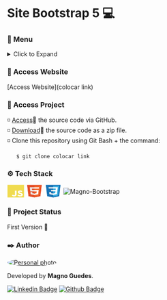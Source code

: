 # Site Bootstrap 5 💻

### 🎯 Menu

<details>
<summary>Click to Expand</summary>
◽ <a href="#accessWebsite">Access Website</a> <br>
◽ <a href="#access-project">Access Project</a> <br>
◽ <a href="#techstack">Tech Stack</a> <br>
◽ <a href="#status">Project Status</a> <br>
◽ <a href="#author">Author</a> <br>
</details>

<h3 id="#accessWebsite">🚀 Access Website</h3>

[Access Website](colocar link)

<h3 id="access-project">📁 Access Project</h3>

◽ <a href="https://github.com/moguedes/Site-Bootstrap5/tree/main">Access</a>🔗 the source code via GitHub. <br>
◽ <a href="https://github.com/moguedes/Site-Bootstrap5/archive/refs/heads/main.zip">Download</a>🔗 the source code as a zip file.<br>
◽ Clone this repository using Git Bash + the command:

       $ git clone colocar link

<h3 id="techstack">⚙️ Tech Stack</h3>

<div style="display: inline_block">
  <img align="center" alt="Magno-JS" height="30" width="40" src="https://raw.githubusercontent.com/devicons/devicon/master/icons/javascript/javascript-plain.svg">
  <img align="center" alt="Magno-HTML" height="30" width="40" src="https://raw.githubusercontent.com/devicons/devicon/master/icons/html5/html5-original.svg">
  <img align="center" alt="Magno-CSS" height="30" width="40" src="https://raw.githubusercontent.com/devicons/devicon/master/icons/css3/css3-original.svg">
  <img align="center" alt="Magno-Bootstrap" height="30" width="40" src="https://raw.githubusercontent.com/jmnote/z-icons/bd73f8f803467f185ffd94f4fc7c24ce931eb926/svg/bootstrap.svg">
</div>

<h3 id="status">📌 Project Status</h3>

First Version 🚧

<h3 id="author">✒️ Author</h3>

<a href="https://github.com/moguedes"> <img style="border-radius: 50%;" src="https://avatars.githubusercontent.com/u/90535255?s=400&u=47357d0d50166ffbbf44c5db3990d24542f06577&v=4" width="100px;" alt="Personal photo"/> </a>

Developed by **Magno Guedes**.

[![Linkedin Badge](https://img.shields.io/badge/LinkedIn-0077B5?style=for-the-badge&logo=linkedin&logoColor=white)](https://www.linkedin.com/in/magno-ot%C3%A1vio-guedes-253832236/) [![Github Badge](https://img.shields.io/badge/GitHub-100000?style=for-the-badge&logo=github&logoColor=white)](https://github.com/moguedes)
